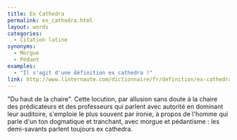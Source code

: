 ```yaml
---
title: Ex Cathedra
permalink: ex_cathedra.html
layout: words
categories:
  - Citation latine
synonyms:
  - Morgue
  - Pédant
examples:
  - "Il s'agit d'une définition ex cathedra !"
link: http://www.linternaute.com/dictionnaire/fr/definition/ex-cathedra/
---
```


&quot;Du haut de la chaire&quot;.
Cette locution, par allusion sans doute à la chaire des prédicateurs et des professeurs qui parlent avec autorité en dominant leur auditoire, s'emploie le plus souvent par ironie, à propos de l'homme qui parle d'un ton dogmatique et tranchant, avec morgue et pédantisme : les demi-savants parlent toujours ex cathedra.

